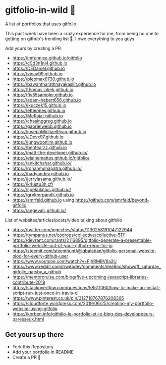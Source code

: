 # gitfolio-in-wild 🎉

A list of portfolios that uses [gitfolio](https://github.com/imfunniee/gitfolio)

This past week have been a crazy experience for me, from being no one to getting on github's trending list 👀. I owe everything to you guys.

Add yours by creating a PR.

- https://imfunniee.github.io/gitfolio
- https://c0d3n1nj4.github.io
- https://DEDaniel.github.io
- https://vicav99.github.io
- https://pleomax0730.github.io
- https://bawantharathnayakasliit.github.io
- https://thomas-alrek.github.io
- https://fiv55sampler.github.io
- https://adam-hebert656.github.io
- https://jkuczek15.github.io
- https://ettiennes.github.io
- https://MeRajat.github.io
- https://chasinggreg.github.io
- https://gabrielwebb.github.io
- https://josephMichaelRyan.github.io
- https://JDevx97.github.io
- https://jungwoonlim.github.io
- https://bentearzz.github.io
- https://matt-the-developer.github.io/
- https://elainemattos.github.io/gitfolio/
- https://ankitchahar.github.io/
- https://rohanmohapatra.github.io/
- https://hadyandev.github.io
- https://jerrylasama.github.io/
- https://k4ustu3h.cf/
- https://spekulatius.github.io/
- https://grvkmrpandit.github.io
- https://smrfeld.github.io using https://github.com/smrfeld/beyond-gitfolio
- https://angevalli.github.io/

List of websites/articles/posts/video talking about gitfolio

- https://twitter.com/mgechev/status/1130258191047122944
- https://tympanus.net/codrops/collective/collective-517
- https://devrant.com/rants/2116895/gitfolio-generate-a-presentable-portfolio-website-out-of-your-github-repo-for-jo
- https://steemit.com/steemhunt/@iqbaladan/gitfolio-personal-website-blog-for-every-github-user
- https://www.youtube.com/watch?v=FjhRMBV8a2U
- https://www.reddit.com/r/webdev/comments/dne6nc/showoff_saturday_gitfolio_gatsby_a_github
- https://mentorcruise.com/blog/five-upcoming-javascript-libraries-contribute-2019
- https://stackoverflow.com/questions/58511060/how-to-make-an-install-script-run-just-once-in-travis-ci
- https://www.pinterest.co.uk/pin/312718767876208365
- https://cloudforte.wordpress.com/2019/06/25/creating-my-portfolio-website-using-gitfolio
- https://korben.info/gitfolio-le-portfolio-et-le-blog-des-developpeurs-paresseux.html


## Get yours up there

- Fork this Repository
- Add your portfolio in README
- Create a PR 🙌
